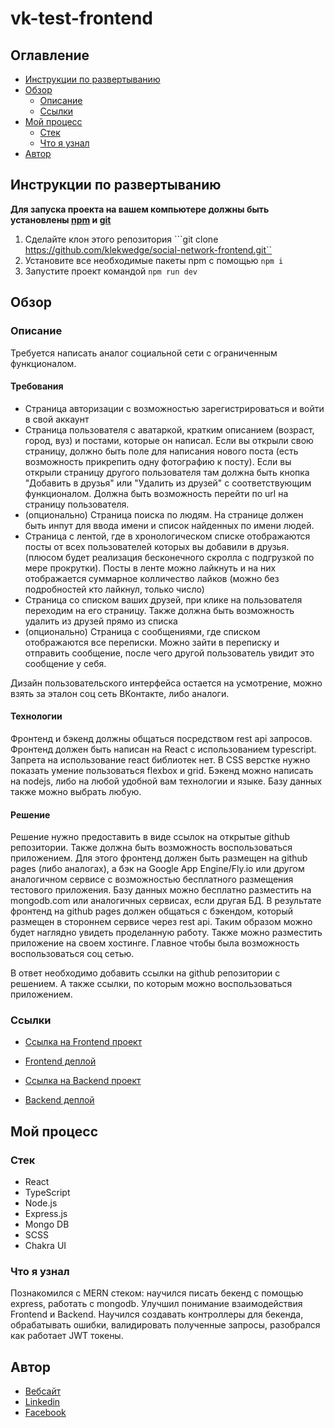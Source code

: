 # vk-test-frontend

## Оглавление

- [Инструкции по развертыванию](#инструкции-по-развертыванию)
- [Обзор](#обзор)
  - [Описание](#описание)
  - [Ссылки](#ссылки)
- [Мой процесс](#мой-процесс)
  - [Стек](#стек)
  - [Что я узнал](#что-я-узнал)
- [Автор](#автор)

## Инструкции по развертыванию

**Для запуска проекта на вашем компьютере должны быть установлены [npm](https://nodejs.org/en/) и [git](https://git-scm.com/downloads)**

1. Сделайте клон этого репозитория ```git clone https://github.com/klekwedge/social-network-frontend.git``
2. Установите все необходимые пакеты npm с помощью ```npm i```
3. Запустите проект командой ```npm run dev```

## Обзор

### Описание

Требуется написать аналог социальной сети с ограниченным функционалом.

#### Требования

- Страница авторизации с возможностью зарегистрироваться и войти в свой аккаунт
- Страница пользователя с аватаркой, кратким описанием (возраст, город, вуз) и постами, которые он написал. Если вы открыли свою страницу, должно быть поле для написания нового поста (есть возможность прикрепить одну фотографию к посту). Если вы открыли страницу другого пользователя там должна быть кнопка "Добавить в друзья" или "Удалить из друзей" с соответствующим функционалом. Должна быть возможность перейти по url на страницу пользователя.
- (опционально) Страница поиска по людям. На странице должен быть инпут для ввода имени и список найденных по имени людей.
- Страница с лентой, где в хронологическом списке отображаются посты от всех пользователей которых вы добавили в друзья. (плюсом будет реализация бесконечного скролла с подгрузкой по мере прокрутки). Посты в ленте можно лайкнуть и на них отображается суммарное колличество лайков (можно без подробностей кто лайкнул, только число)
- Страница со списком ваших друзей, при клике на пользователя переходим на его страницу. Также должна быть возможность удалить из друзей прямо из списка
- (опционально) Страница с сообщениями, где списком отображаются все переписки. Можно зайти в переписку и отправить сообщение, после чего другой пользователь увидит это сообщение у себя.

Дизайн пользовательского интерфейса остается на усмотрение, можно взять за эталон соц сеть ВКонтакте, либо аналоги.

#### Технологии

Фронтенд и бэкенд должны общаться посредством rest api запросов. Фронтенд должен быть написан на React с использованием typescript. Запрета на использование react библиотек нет. В CSS верстке нужно показать умение пользоваться flexbox и grid. Бэкенд можно написать на nodejs, либо на любой удобной вам технологии и языке. Базу данных также можно выбрать любую.

#### Решение

Решение нужно предоставить в виде ссылок на открытые github репозитории. Также должна быть возможность воспользоваться приложением. Для этого фронтенд должен быть размещен на github pages (либо аналогах), а бэк на Google App Engine/Fly.io или другом аналогичном сервисе с возможностью бесплатного размещения тестового приложения. Базу данных можно бесплатно разместить на mongodb.com или аналогичных сервисах, если другая БД. В результате фронтенд на github pages должен общаться с бэкендом, который размещен в стороннем сервисе через rest api. Таким образом можно будет наглядно увидеть проделанную работу. Также можно разместить приложение на своем хостинге. Главное чтобы была возможность воспользоваться соц сетью.

В ответ необходимо добавить ссылки на github репозитории с решением. А также ссылки, по которым можно воспользоваться приложением.

### Ссылки

- [Ссылка на Frontend проект](https://github.com/klekwedge/social-network-frontend)
- [Frontend деплой](https://social-network-frontend.vercel.app/)

- [Ссылка на Backend проект](https://github.com/klekwedge/social-network-backend)
- [Backend деплой](https://social-network-backend-nbvt.onrender.com/posts)

## Мой процесс

### Стек

- React
- TypeScript
- Node.js
- Express.js
- Mongo DB
- SCSS
- Chakra UI

### Что я узнал

Познакомился с MERN стеком: научился писать бекенд с помощью express, работать с mongodb. Улучшил понимание взаимодействия Frontend и Backend. Научился создавать контроллеры для бекенда, обрабатывать ошибки, валидировать полученные запросы, разобрался как работает JWT токены.

## Автор

- [Вебсайт](https://klekwedge-cv.vercel.app/)
- [Linkedin](https://www.linkedin.com/in/klekwedge/)
- [Facebook](https://www.facebook.com/klekwedge)
